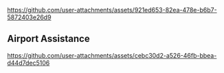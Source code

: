 
https://github.com/user-attachments/assets/921ed653-82ea-478e-b6b7-5872403e26d9



## Airport Assistance





https://github.com/user-attachments/assets/cebc30d2-a526-46fb-bbea-d44d7dec5106

